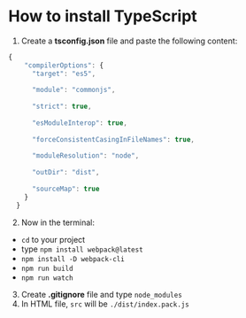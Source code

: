 # How to install TypeScript

1. Create a **tsconfig.json** file and paste the following content:<br>
```JavaScript
{
    "compilerOptions": {
      "target": "es5",
  
      "module": "commonjs",
  
      "strict": true,
  
      "esModuleInterop": true,
  
      "forceConsistentCasingInFileNames": true,
  
      "moduleResolution": "node",
  
      "outDir": "dist",
  
      "sourceMap": true
    }
  }
```
2. Now in the terminal:
  - `cd` to your project
  - type `npm install webpack@latest`
  - `npm install -D webpack-cli`
  - `npm run build`
  - `npm run watch`

3. Create **.gitignore** file and type `node_modules`
4. In HTML file, `src` will be `./dist/index.pack.js`
